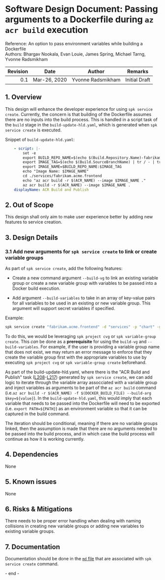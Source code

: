 # Software Design Document: Passing arguments to a Dockerfile during `az acr build` execution

Reference: An option to pass environment variables while building a Dockerfile
<br> Authors: Bhargav Nookala, Evan Louie, James Spring, Michael Tarng, Yvonne
Radsmikham

| Revision | Date         | Author            | Remarks       |
| -------: | ------------ | ----------------- | ------------- |
|      0.1 | Mar-26, 2020 | Yvonne Radsmikham | Initial Draft |

## 1. Overview

This design will enhance the developer experience for using
`spk service create`. Currently, the concern is that building of the Dockerfile
assumes there are no inputs into the build process. This is handled in a script
task of the `build` stage in the `build-update-hld.yaml`, which is generated
when `spk service create` is executed.

Snippet of `build-update-hld.yaml`:

```yaml
    - script: |-
        set -e
        export BUILD_REPO_NAME=$(echo $(Build.Repository.Name)-fabrikam.acme.frontend | tr '[:upper:]' '[:lower:]')
        export IMAGE_TAG=$(echo $(Build.SourceBranchName) | tr / - | tr . - | tr _ - )-$(Build.BuildNumber)
        export IMAGE_NAME=$BUILD_REPO_NAME:$IMAGE_TAG
        echo "Image Name: $IMAGE_NAME"
        cd ./services/fabrikam.acme.frontend
        echo "az acr build -r $(ACR_NAME) --image $IMAGE_NAME ."
        az acr build -r $(ACR_NAME) --image $IMAGE_NAME .
    displayName: ACR Build and Publish
```

## 2. Out of Scope

This design shall only aim to make user experience better by adding new features
to service creation.

## 3. Design Details

### 3.1 Add new arguments for `spk service create` to link or create variable groups

As part of `spk service create`, add the following features:

- Create a new command argument `--build-vg` to link an existing variable group
  or create a new variable group with variables to be passed into a Docker build
  execution.

- Add argument `--build-variables` to take in an array of key-value pairs for
  all variables to be used in an existing or new variable group. This argument
  will support secret variables if specified.

Example:

```sh
spk service create "fabrikam.acme.frontend" -d "services" -p "chart" -g "https://dev.azure.com/bedrock/fabrikam/_git/fabrikam2019" -b "master" --build-vg "my-azdo-build-vg" --build-variables [version:0.0.1,path:$HOME,apikey:key:isSecret]
```

To do this, we would be leveraging `spk project cvg` or
`spk variable-group create`. This _can_ be done as a **prerequisite** for using
the `build-vg` and `--build-variables`. For example, if the user is providing a
variable group name that does not exist, we may return an error message to
enforce that they create the variable group first with the appropriate variables
to use by executing `spk project cvg` or `spk variable-group create` beforehand.

As part of the build-update-hld.yaml, where there is the "ACR Build and Publish"
task
([L208](https://github.com/CatalystCode/spk/blob/7fd1606a6e6ad0a4622a8be2f20fe3a0c17e5a82/src/lib/fileutils.ts#L208)-[L217](https://github.com/CatalystCode/spk/blob/7fd1606a6e6ad0a4622a8be2f20fe3a0c17e5a82/src/lib/fileutils.ts#L217))
generated by `spk service create`, we can add logic to iterate through the
variable array assocciated with a variable group and inject variables as
arguments to be part of the `az acr build` command
(i.e.`az acr build -r $(ACR_NAME) -f $(DOCKER_BUILD_FILE) --build-arg $key=${value}`).
In the `build-update-hld.yaml`, this would imply that each variable that needs
to be passed into the Dockerfile will need to be exported (i.e.
`export PATH=${PATH}`) as an environment variable so that it can be captured in
the build command.

The iteration should be conditional, meaning if there are no variable groups
linked, then the assumption is made that there are no arguments needed to be
passed into the build process, and in which case the build process will continue
as how it is working currently.

## 4. Dependencies

None

## 5. Known issues

None

## 6. Risks & Mitigations

There needs to be proper error handling when dealing with naming collisions in
creating new variable groups or adding new variables to existing variable
groups.

## 7. Documentation

Documentation should be done in the
[`md` file](https://github.com/CatalystCode/spk/blob/master/src/commands/service/create.md)
that are associated with `spk service create` command.

\- end -
